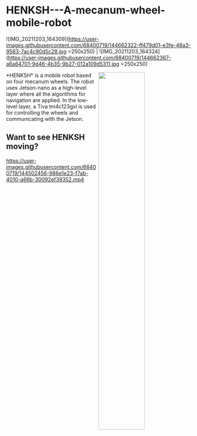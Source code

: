 # HENKSH---A-mecanum-wheel-mobile-robot

![IMG_20211203_164309](https://user-images.githubusercontent.com/68400719/144662322-ff479d01-e3fe-48a3-9583-7ac4c90d5c28.jpg =250x250) | ![IMG_20211203_164324](https://user-images.githubusercontent.com/68400719/144662367-a6a64701-9d46-4b35-9b27-012a109d5311.jpg =250x250)

<img align="right" src="https://user-images.githubusercontent.com/68400719/144500521-c854e1f9-8e5b-4965-b320-b0abc30414d8.gif" width="50%" height="50%"/>
*HENKSH* is a mobile robot based on four mecanum wheels. The robot uses Jetson-nano as a high-level layer where all the algorithms for navigation are applied. In the low-level layer, a Tiva tm4c123gxl is used for controlling the wheels and communicating with the Jetson.    




## Want to see HENKSH moving?
https://user-images.githubusercontent.com/68400719/144502456-986e1e23-f7ab-4010-a66b-30092ef39352.mp4

